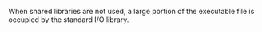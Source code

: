 When shared libraries are not used, a large portion of the executable file is
occupied by the standard I/O library.

